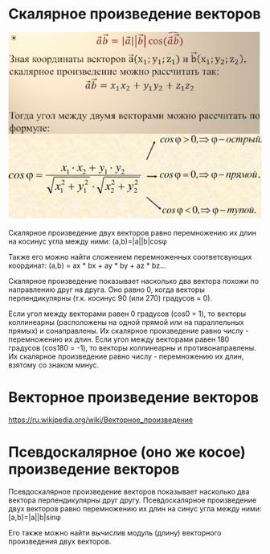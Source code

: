 # Скалярное произведение векторов

<p align="center">
  <img src="Images/Scalar_Mul.jpg" width="860"/>
</p>

Скалярное произведение двух векторов равно перемножению их длин на косинус угла между ними:
(a,b)=|a||b|cosφ

Также его можно найти сложением перемноженных соответсвующих координат:
(a,b) = ax * bx + ay * by + az * bz...

Скалярное произведение показывает насколько два вектора похожи по направлению друг на друга. Оно равно 0, когда векторы перпендикулярны (т.к. косинус 90 (или 270) градусов = 0).

Если угол между векторами равен 0 градусов (cos0 = 1), то векторы коллинеарны (расположены на одной прямой или на параллельных прямых) и сонаправлены. Их скалярное произведение равно числу - перемножению их длин. 
Если угол между векторами равен 180 градусов (cos180 = -1), то векторы коллинеарны и противонаправлены. Их скалярное произведение равно числу - перемножению их длин, взятому со знаком минус. 

# Векторное произведение векторов

https://ru.wikipedia.org/wiki/Векторное_произведение

# Псевдоскалярное (оно же косое) произведение векторов

Псевдоскалярное произведение векторов показывает насколько два вектора перпендикулярны друг другу.
Псевдоскалярное произведение двух векторов равно перемножению их длин на синус угла между ними:
[a,b]=|a||b|sinφ

Его также можно найти вычислив модуль (длину) векторного произведения двух векторов.
